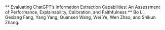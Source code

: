 ** Evaluating ChatGPT’s Information Extraction Capabilities: An Assessment of Performance, Explainability, Calibration, and Faithfulness **
Bo Li, Gexiang Fang, Yang Yang, Quansen Wang, Wei Ye, Wen Zhao, and Shikun Zhang.
